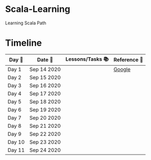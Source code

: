 # Scala-Learning
Learning Scala Path

# Timeline
| Day :pushpin: | Date :date:  | Lessons/Tasks :books:                     |   Reference :link:                                    |
| ------------- |:------------:| ------------------------------------------|-------------------------------------------------------|
| Day 1         | Sep 14 2020  |                                           |[Google](http://google.com)                            |
| Day 2         | Sep 15 2020  |                                           |                                                       |
| Day 3         | Sep 16 2020  |                                           |                                                       |
| Day 4         | Sep 17 2020  |                                           |                                                       |
| Day 5         | Sep 18 2020  |                                           |                                                       |
| Day 6         | Sep 19 2020  |                                           |                                                       |
| Day 7         | Sep 20 2020  |                                           |                                                       |
| Day 8         | Sep 21 2020  |                                           |                                                       |
| Day 9         | Sep 22 2020  |                                           |                                                       |
| Day 10        | Sep 23 2020  |                                           |                                                       |
| Day 11        | Sep 24 2020  |                                           |                                                       |
